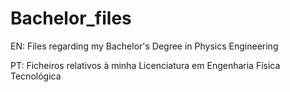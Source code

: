 # Bachelor_files

EN: Files regarding my Bachelor's Degree in Physics Engineering

PT: Ficheiros relativos à minha Licenciatura em Engenharia Física Tecnológica
